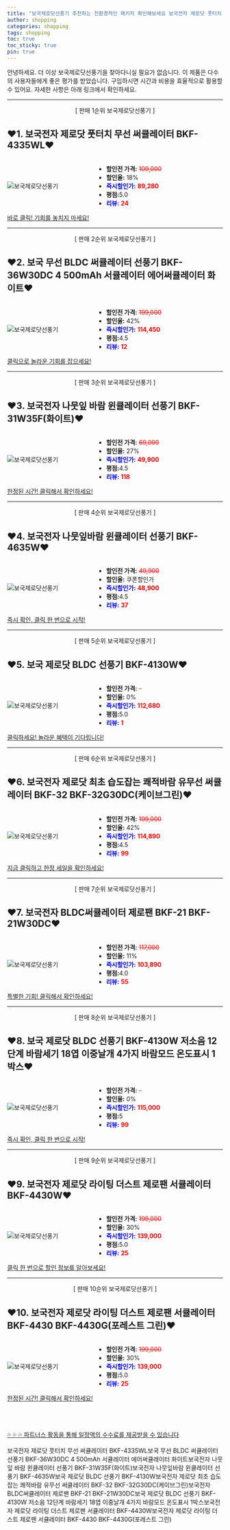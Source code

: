 ```yaml
---
title: "보국제로닷선풍기 추천하는 친환경적인 패키지 확인해보세요 보국전자 제로닷 풋터치 무선 써큘레이터"
author: shopping
categories: shopping
tags: shopping
toc: true
toc_sticky: true
pin: true
---
```

안녕하세요. 더 이상 보국제로닷선풍기을 찾아다니실 필요가 없습니다. 이 제품은 다수의 사용자들에게 좋은 평가를 받았습니다. 구입하시면 시간과 비용을 효율적으로 활용할 수 있어요. 자세한 사항은 아래 링크에서 확인하세요.

---
<p class="toplist" style="margin: 0 auto; display: block; width: fit-content;">[ 판매 1순위 보국제로닷선풍기 ]</p>

<h2><strong>❤️1. 보국전자 제로닷 풋터치 무선 써큘레이터 BKF-4335WL❤️</strong></h2>

<div style="display: flex; align-items: center;">
    <div style="flex: 0.4;">
        <img src="https://thumbnail6.coupangcdn.com/thumbnails/remote/230x230ex/image/retail/images/2024/04/25/13/3/e0c1d866-4785-4146-b863-b49f494de424.jpg" alt="보국제로닷선풍기" style="max-width: 100%;">
    </div>
    <div style="flex: 0.6; margin-left: 10px;">
        <ul>
            <li><strong>할인전 가격:</strong> <del style="color: red;">109,000</del></li>
            <li><strong>할인율:</strong> 18%</li>
            <li><span style='color:blue'><strong>즉시할인가:</strong></span> <span style='color:red'><strong>89,280</strong></span></li>
            <li><strong>평점:</strong>5.0</li>
            <li><span style='color:blue'><strong>리뷰:</strong></span> <span style='color:red'><strong>24</strong></span></li>
        </ul>
    </div>
</div>
<div class="center">
    <a href="https://William4Davisa.github.io?lptag=AF9450613&subid=githubio&pageKey=8056895416&traceid=V0-153&itemId=22618073760&vendorItemId=89659644497" class="myButton">
        바로 클릭! 기회를 놓치지 마세요!
    </a>
</div>


---
<p class="toplist" style="margin: 0 auto; display: block; width: fit-content;">[ 판매 2순위 보국제로닷선풍기 ]</p>

<h2><strong>❤️2. 보국 무선 BLDC 써큘레이터 선풍기 BKF-36W30DC 4 500mAh 서큘레이터 에어써큘레이터 화이트❤️</strong></h2>

<div style="display: flex; align-items: center;">
    <div style="flex: 0.4;">
        <img src="https://thumbnail6.coupangcdn.com/thumbnails/remote/230x230ex/image/vendor_inventory/2b00/1cb16f62ae037aaa30e32c09dc9074bc15da366b1cd6f69f861719e63a6f.jpg" alt="보국제로닷선풍기" style="max-width: 100%;">
    </div>
    <div style="flex: 0.6; margin-left: 10px;">
        <ul>
            <li><strong>할인전 가격:</strong> <del style="color: red;">199,000</del></li>
            <li><strong>할인율:</strong> 42%</li>
            <li><span style='color:blue'><strong>즉시할인가:</strong></span> <span style='color:red'><strong>114,450</strong></span></li>
            <li><strong>평점:</strong>4.5</li>
            <li><span style='color:blue'><strong>리뷰:</strong></span> <span style='color:red'><strong>12</strong></span></li>
        </ul>
    </div>
</div>
<div class="center">
    <a href="https://William4Davisa.github.io?lptag=AF9450613&subid=githubio&pageKey=8057269278&traceid=V0-153&itemId=22619502702&vendorItemId=89780905033" class="myButton">
        클릭으로 놀라운 기회를 잡으세요!
    </a>
</div>


---
<p class="toplist" style="margin: 0 auto; display: block; width: fit-content;">[ 판매 3순위 보국제로닷선풍기 ]</p>

<h2><strong>❤️3. 보국전자 나뭇잎 바람 윈큘레이터 선풍기 BKF-31W35F(화이트)❤️</strong></h2>

<div style="display: flex; align-items: center;">
    <div style="flex: 0.4;">
        <img src="https://thumbnail7.coupangcdn.com/thumbnails/remote/230x230ex/image/retail/images/2023/12/28/14/8/ba1d98e6-90c5-4c02-87f1-3c76383e08c0.jpg" alt="보국제로닷선풍기" style="max-width: 100%;">
    </div>
    <div style="flex: 0.6; margin-left: 10px;">
        <ul>
            <li><strong>할인전 가격:</strong> <del style="color: red;">69,000</del></li>
            <li><strong>할인율:</strong> 27%</li>
            <li><span style='color:blue'><strong>즉시할인가:</strong></span> <span style='color:red'><strong>49,900</strong></span></li>
            <li><strong>평점:</strong>4.5</li>
            <li><span style='color:blue'><strong>리뷰:</strong></span> <span style='color:red'><strong>118</strong></span></li>
        </ul>
    </div>
</div>
<div class="center">
    <a href="https://William4Davisa.github.io?lptag=AF9450613&subid=githubio&pageKey=7243227401&traceid=V0-153&itemId=18408709597&vendorItemId=88195184482" class="myButton">
        한정된 시간! 클릭해서 확인하세요!
    </a>
</div>


---
<p class="toplist" style="margin: 0 auto; display: block; width: fit-content;">[ 판매 4순위 보국제로닷선풍기 ]</p>

<h2><strong>❤️4. 보국전자 나뭇잎바람 윈큘레이터 선풍기 BKF-4635W❤️</strong></h2>

<div style="display: flex; align-items: center;">
    <div style="flex: 0.4;">
        <img src="https://thumbnail10.coupangcdn.com/thumbnails/remote/230x230ex/image/retail/images/2024/04/25/17/8/f44a2b25-794b-440b-a76f-6b3c313fbc28.jpg" alt="보국제로닷선풍기" style="max-width: 100%;">
    </div>
    <div style="flex: 0.6; margin-left: 10px;">
        <ul>
            <li><strong>할인전 가격:</strong> <del style="color: red;">49,900</del></li>
            <li><strong>할인율:</strong> 쿠폰할인가</li>
            <li><span style='color:blue'><strong>즉시할인가:</strong></span> <span style='color:red'><strong>48,900</strong></span></li>
            <li><strong>평점:</strong>4.5</li>
            <li><span style='color:blue'><strong>리뷰:</strong></span> <span style='color:red'><strong>37</strong></span></li>
        </ul>
    </div>
</div>
<div class="center">
    <a href="https://William4Davisa.github.io?lptag=AF9450613&subid=githubio&pageKey=8057433707&traceid=V0-153&itemId=22620139444&vendorItemId=89661692017" class="myButton">
        즉시 확인, 클릭 한 번으로 시작!
    </a>
</div>


---
<p class="toplist" style="margin: 0 auto; display: block; width: fit-content;">[ 판매 5순위 보국제로닷선풍기 ]</p>

<h2><strong>❤️5. 보국 제로닷 BLDC 선풍기 BKF-4130W❤️</strong></h2>

<div style="display: flex; align-items: center;">
    <div style="flex: 0.4;">
        <img src="https://thumbnail9.coupangcdn.com/thumbnails/remote/230x230ex/image/vendor_inventory/31f6/84fe5b11b1ab7f38d99111df2edfdfc51eecd578cbdd7634682276d8ea90.jpg" alt="보국제로닷선풍기" style="max-width: 100%;">
    </div>
    <div style="flex: 0.6; margin-left: 10px;">
        <ul>
            <li><strong>할인전 가격:</strong> <del style="color: red;">-</del></li>
            <li><strong>할인율:</strong> 0%</li>
            <li><span style='color:blue'><strong>즉시할인가:</strong></span> <span style='color:red'><strong>112,680</strong></span></li>
            <li><strong>평점:</strong>5.0</li>
            <li><span style='color:blue'><strong>리뷰:</strong></span> <span style='color:red'><strong>1</strong></span></li>
        </ul>
    </div>
</div>
<div class="center">
    <a href="https://William4Davisa.github.io?lptag=AF9450613&subid=githubio&pageKey=7948819288&traceid=V0-153&itemId=21930657581&vendorItemId=90304680369" class="myButton">
        클릭하세요! 놀라운 혜택이 기다립니다!
    </a>
</div>


---
<p class="toplist" style="margin: 0 auto; display: block; width: fit-content;">[ 판매 6순위 보국제로닷선풍기 ]</p>

<h2><strong>❤️6. 보국전자 제로닷 최초 습도잡는 쾌적바람 유무선 써큘레이터 BKF-32 BKF-32G30DC(케이브그린)❤️</strong></h2>

<div style="display: flex; align-items: center;">
    <div style="flex: 0.4;">
        <img src="https://thumbnail9.coupangcdn.com/thumbnails/remote/230x230ex/image/rs_quotation_api/xjj5iw5r/ec46a064373f4cfcade01018e9b9c3f6.jpg" alt="보국제로닷선풍기" style="max-width: 100%;">
    </div>
    <div style="flex: 0.6; margin-left: 10px;">
        <ul>
            <li><strong>할인전 가격:</strong> <del style="color: red;">199,000</del></li>
            <li><strong>할인율:</strong> 42%</li>
            <li><span style='color:blue'><strong>즉시할인가:</strong></span> <span style='color:red'><strong>114,890</strong></span></li>
            <li><strong>평점:</strong>4.5</li>
            <li><span style='color:blue'><strong>리뷰:</strong></span> <span style='color:red'><strong>99</strong></span></li>
        </ul>
    </div>
</div>
<div class="center">
    <a href="https://William4Davisa.github.io?lptag=AF9450613&subid=githubio&pageKey=7292920610&traceid=V0-153&itemId=18644058035&vendorItemId=88675578515" class="myButton">
        지금 클릭하고 한정 세일을 확인하세요!
    </a>
</div>


---
<p class="toplist" style="margin: 0 auto; display: block; width: fit-content;">[ 판매 7순위 보국제로닷선풍기 ]</p>

<h2><strong>❤️7. 보국전자 BLDC써큘레이터 제로팬 BKF-21 BKF-21W30DC❤️</strong></h2>

<div style="display: flex; align-items: center;">
    <div style="flex: 0.4;">
        <img src="https://thumbnail6.coupangcdn.com/thumbnails/remote/230x230ex/image/retail/images/2506284174898120-54f57f51-4bfe-4f80-812f-daf3cdbb7ea4.jpg" alt="보국제로닷선풍기" style="max-width: 100%;">
    </div>
    <div style="flex: 0.6; margin-left: 10px;">
        <ul>
            <li><strong>할인전 가격:</strong> <del style="color: red;">117,000</del></li>
            <li><strong>할인율:</strong> 11%</li>
            <li><span style='color:blue'><strong>즉시할인가:</strong></span> <span style='color:red'><strong>103,890</strong></span></li>
            <li><strong>평점:</strong>4.0</li>
            <li><span style='color:blue'><strong>리뷰:</strong></span> <span style='color:red'><strong>55</strong></span></li>
        </ul>
    </div>
</div>
<div class="center">
    <a href="https://William4Davisa.github.io?lptag=AF9450613&subid=githubio&pageKey=6586372860&traceid=V0-153&itemId=14842726165&vendorItemId=82081968230" class="myButton">
        특별한 기회! 클릭해서 확인하세요!
    </a>
</div>


---
<p class="toplist" style="margin: 0 auto; display: block; width: fit-content;">[ 판매 8순위 보국제로닷선풍기 ]</p>

<h2><strong>❤️8. 보국 제로닷 BLDC 선풍기 BKF-4130W 저소음 12단계 바람세기 18엽 이중날개 4가지 바람모드 온도표시 1박스❤️</strong></h2>

<div style="display: flex; align-items: center;">
    <div style="flex: 0.4;">
        <img src="https://thumbnail6.coupangcdn.com/thumbnails/remote/230x230ex/image/vendor_inventory/ad7d/89779e9f0ed4ba59c01408be2abc1eb6153cc4b3883ca1de3e28eb4b17f0.jpg" alt="보국제로닷선풍기" style="max-width: 100%;">
    </div>
    <div style="flex: 0.6; margin-left: 10px;">
        <ul>
            <li><strong>할인전 가격:</strong> <del style="color: red;">-</del></li>
            <li><strong>할인율:</strong> 0%</li>
            <li><span style='color:blue'><strong>즉시할인가:</strong></span> <span style='color:red'><strong>115,000</strong></span></li>
            <li><strong>평점:</strong>5</li>
            <li><span style='color:blue'><strong>리뷰:</strong></span> <span style='color:red'><strong>99</strong></span></li>
        </ul>
    </div>
</div>
<div class="center">
    <a href="https://William4Davisa.github.io?lptag=AF9450613&subid=githubio&pageKey=8054575714&traceid=V0-153&itemId=22602247080&vendorItemId=89643885219" class="myButton">
        즉시 확인, 클릭 한 번으로 시작!
    </a>
</div>


---
<p class="toplist" style="margin: 0 auto; display: block; width: fit-content;">[ 판매 9순위 보국제로닷선풍기 ]</p>

<h2><strong>❤️9. 보국전자 제로닷 라이팅 더스트 제로팬 서큘레이터 BKF-4430W❤️</strong></h2>

<div style="display: flex; align-items: center;">
    <div style="flex: 0.4;">
        <img src="https://thumbnail6.coupangcdn.com/thumbnails/remote/230x230ex/image/retail/images/2024/05/06/14/1/61c9a318-6969-4c14-8c7b-1ab1caa725a4.jpg" alt="보국제로닷선풍기" style="max-width: 100%;">
    </div>
    <div style="flex: 0.6; margin-left: 10px;">
        <ul>
            <li><strong>할인전 가격:</strong> <del style="color: red;">199,000</del></li>
            <li><strong>할인율:</strong> 30%</li>
            <li><span style='color:blue'><strong>즉시할인가:</strong></span> <span style='color:red'><strong>139,000</strong></span></li>
            <li><strong>평점:</strong>5.0</li>
            <li><span style='color:blue'><strong>리뷰:</strong></span> <span style='color:red'><strong>25</strong></span></li>
        </ul>
    </div>
</div>
<div class="center">
    <a href="https://William4Davisa.github.io?lptag=AF9450613&subid=githubio&pageKey=8080589496&traceid=V0-153&itemId=22784253344&vendorItemId=89819295516" class="myButton">
        클릭 한 번으로 할인 정보를 알아보세요!
    </a>
</div>


---
<p class="toplist" style="margin: 0 auto; display: block; width: fit-content;">[ 판매 10순위 보국제로닷선풍기 ]</p>

<h2><strong>❤️10. 보국전자 제로닷 라이팅 더스트 제로팬 서큘레이터 BKF-4430 BKF-4430G(포레스트 그린)❤️</strong></h2>

<div style="display: flex; align-items: center;">
    <div style="flex: 0.4;">
        <img src="https://thumbnail10.coupangcdn.com/thumbnails/remote/230x230ex/image/retail/images/2024/05/06/14/9/80908f5e-bdcd-4b75-a4c3-aab21d96b9c2.jpg" alt="보국제로닷선풍기" style="max-width: 100%;">
    </div>
    <div style="flex: 0.6; margin-left: 10px;">
        <ul>
            <li><strong>할인전 가격:</strong> <del style="color: red;">199,000</del></li>
            <li><strong>할인율:</strong> 30%</li>
            <li><span style='color:blue'><strong>즉시할인가:</strong></span> <span style='color:red'><strong>139,000</strong></span></li>
            <li><strong>평점:</strong>5.0</li>
            <li><span style='color:blue'><strong>리뷰:</strong></span> <span style='color:red'><strong>25</strong></span></li>
        </ul>
    </div>
</div>
<div class="center">
    <a href="https://William4Davisa.github.io?lptag=AF9450613&subid=githubio&pageKey=8080589496&traceid=V0-153&itemId=22784253342&vendorItemId=89819295508" class="myButton">
        한정된 시간! 클릭해서 확인하세요!
    </a>
</div>

<br><br><br>[💦 💦 💦 파트너스 활동을 통해 일정액의 수수료를 제공받을 수 있습니다](https://link.coupang.com/a/bcpT2c)<br><br>보국전자 제로닷 풋터치 무선 써큘레이터 BKF-4335WL보국 무선 BLDC 써큘레이터 선풍기 BKF-36W30DC 4 500mAh 서큘레이터 에어써큘레이터 화이트보국전자 나뭇잎 바람 윈큘레이터 선풍기 BKF-31W35F(화이트)보국전자 나뭇잎바람 윈큘레이터 선풍기 BKF-4635W보국 제로닷 BLDC 선풍기 BKF-4130W보국전자 제로닷 최초 습도잡는 쾌적바람 유무선 써큘레이터 BKF-32 BKF-32G30DC(케이브그린)보국전자 BLDC써큘레이터 제로팬 BKF-21 BKF-21W30DC보국 제로닷 BLDC 선풍기 BKF-4130W 저소음 12단계 바람세기 18엽 이중날개 4가지 바람모드 온도표시 1박스보국전자 제로닷 라이팅 더스트 제로팬 서큘레이터 BKF-4430W보국전자 제로닷 라이팅 더스트 제로팬 서큘레이터 BKF-4430 BKF-4430G(포레스트 그린)